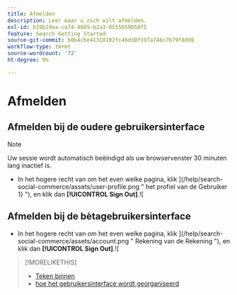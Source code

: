 ```yaml
---
title: Afmelden
description: Leer waar u zich wilt afmelden.
exl-id: b19b19ea-ca74-4605-b2a3-0515659b58f5
feature: Search Getting Started
source-git-commit: b0b4c6e41310102fc46d30f197a746c7b79f8dd6
workflow-type: tm+mt
source-wordcount: '72'
ht-degree: 0%

---
```


# Afmelden

## Afmelden bij de oudere gebruikersinterface

>[!NOTE]
>
>Uw sessie wordt automatisch beëindigd als uw browservenster 30 minuten lang inactief is.

* In het hogere recht van om het even welke pagina, klik ](/help/search-social-commerce/assets/user-profile.png " het profiel van de Gebruiker 1} "), en klik dan **[!UICONTROL Sign Out]**.![

## Afmelden bij de bètagebruikersinterface

* In het hogere recht van om het even welke pagina, klik ](/help/search-social-commerce/assets/account.png " Rekening van de Rekening "), en klik dan **[!UICONTROL Sign Out]**.![

>[!MORELIKETHIS]
>
>* [ Teken binnen ](sign-in.md)
>* [ hoe het gebruikersinterface wordt georganiseerd ](user-interface.md)
